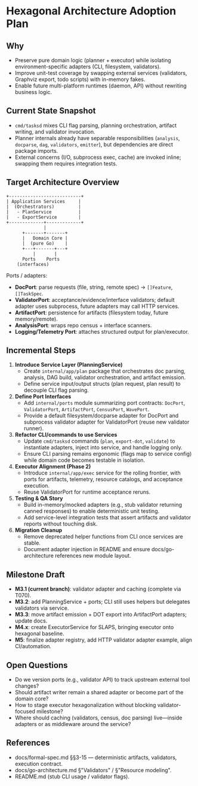 # Hexagonal Architecture Adoption Plan

## Why
- Preserve pure domain logic (planner + executor) while isolating environment-specific adapters (CLI, filesystem, validators).
- Improve unit-test coverage by swapping external services (validators, Graphviz export, todo scripts) with in-memory fakes.
- Enable future multi-platform runtimes (daemon, API) without rewriting business logic.

## Current State Snapshot
- `cmd/tasksd` mixes CLI flag parsing, planning orchestration, artifact writing, and validator invocation.
- Planner internals already have separable responsibilities (`analysis`, `docparse`, `dag`, `validators`, `emitter`), but dependencies are direct package imports.
- External concerns (I/O, subprocess exec, cache) are invoked inline; swapping them requires integration tests.

## Target Architecture Overview
```
+---------------------------+
| Application Services     |
|  (Orchestrators)         |
|   - PlanService          |
|   - ExportService        |
+-------------+-------------+
              |
      +-------+-------+
      |   Domain Core |
      |  (pure Go)    |
      +---+-------+---+
          |       |
      Ports    Ports
    (interfaces)
```
Ports / adapters:
- **DocPort**: parse requests (file, string, remote spec) -> `[]Feature`, `[]TaskSpec`.
- **ValidatorPort**: acceptance/evidence/interface validators; default adapter uses subprocess, future adapters may call HTTP services.
- **ArtifactPort**: persistence for artifacts (filesystem today, future memory/remote).
- **AnalysisPort**: wraps repo census + interface scanners.
- **Logging/Telemetry Port**: attaches structured output for plan/executor.

## Incremental Steps
1. **Introduce Service Layer (PlanningService)**
   - Create `internal/app/plan` package that orchestrates doc parsing, analysis, DAG build, validator orchestration, and artifact emission.
   - Define service input/output structs (plan request, plan result) to decouple CLI flag parsing.
2. **Define Port Interfaces**
   - Add `internal/ports` module summarizing port contracts: `DocPort`, `ValidatorPort`, `ArtifactPort`, `CensusPort`, `WavePort`.
   - Provide a default filesystem/docparse adapter for DocPort and subprocess validator adapter for ValidatorPort (reuse new validator runner).
3. **Refactor CLI/commands to use Services**
   - Update `cmd/tasksd` commands (`plan`, `export-dot`, `validate`) to instantiate adapters, inject into service, and handle logging only.
   - Ensure CLI parsing remains ergonomic (flags map to service config) while domain code becomes testable in isolation.
4. **Executor Alignment (Phase 2)**
   - Introduce `internal/app/exec` service for the rolling frontier, with ports for artifacts, telemetry, resource catalogs, and acceptance execution.
   - Reuse ValidatorPort for runtime acceptance reruns.
5. **Testing & QA Story**
   - Build in-memory/mocked adapters (e.g., stub validator returning canned responses) to enable deterministic unit testing.
   - Add service-level integration tests that assert artifacts and validator reports without touching disk.
6. **Migration Cleanup**
   - Remove deprecated helper functions from CLI once services are stable.
   - Document adapter injection in README and ensure docs/go-architecture references new module layout.

## Milestone Draft
- **M3.1 (current branch)**: validator adapter and caching (complete via T070).
- **M3.2**: add PlanningService + ports; CLI still uses helpers but delegates validators via service.
- **M3.3**: move artifact emission + DOT export into ArtifactPort adapters; update docs.
- **M4.x**: create ExecutorService for SLAPS, bringing executor onto hexagonal baseline.
- **M5**: finalize adapter registry, add HTTP validator adapter example, align CI/automation.

## Open Questions
- Do we version ports (e.g., validator API) to track upstream external tool changes?
- Should artifact writer remain a shared adapter or become part of the domain core?
- How to stage executor hexagonalization without blocking validator-focused milestone?
- Where should caching (validators, census, doc parsing) live—inside adapters or as middleware around the service?

## References
- docs/formal-spec.md §§3-15 — deterministic artifacts, validators, execution contract.
- docs/go-architecture.md §"Validators" / §"Resource modeling".
- README.md (stub CLI usage / validator flags).
